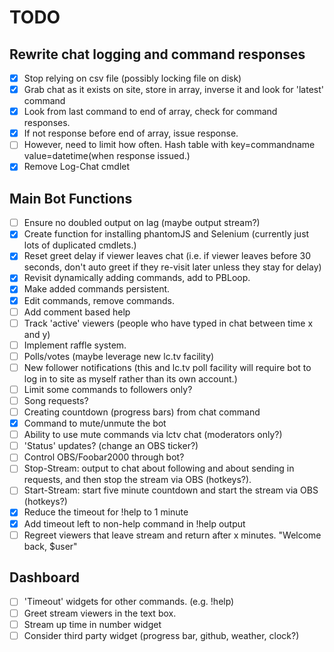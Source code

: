 # TODO

## Rewrite chat logging and command responses

- [x] Stop relying on csv file (possibly locking file on disk)
- [x] Grab chat as it exists on site, store in array, inverse it and look for 'latest' command
- [x] Look from last command to end of array, check for command responses.
- [x] If not response before end of array, issue response.
- [ ] However, need to limit how often. Hash table with key=commandname value=datetime(when response issued.)
- [x] Remove Log-Chat cmdlet

## Main Bot Functions

- [ ] Ensure no doubled output on lag (maybe output stream?)
- [x] Create function for installing phantomJS and Selenium (currently just lots of duplicated cmdlets.)
- [x] Reset greet delay if viewer leaves chat (i.e. if viewer leaves before 30 seconds, don't auto greet if they re-visit later unless they stay for delay)
- [x] Revisit dynamically adding commands, add to PBLoop.
- [x] Make added commands persistent.
- [x] Edit commands, remove commands.
- [ ] Add comment based help
- [ ] Track 'active' viewers (people who have typed in chat between time x and y)
- [ ] Implement raffle system.
- [ ] Polls/votes (maybe leverage new lc.tv facility)
- [ ] New follower notifications (this and lc.tv poll facility will require bot to log in to site as myself rather than its own account.)
- [ ] Limit some commands to followers only?
- [ ] Song requests?
- [ ] Creating countdown (progress bars) from chat command
- [x] Command to mute/unmute the bot
- [ ] Ability to use mute commands via lctv chat (moderators only?)
- [ ] 'Status' updates? (change an OBS ticker?)
- [ ] Control OBS/Foobar2000 through bot?
- [ ] Stop-Stream: output to chat about following and about sending in requests, and then stop the stream via OBS (hotkeys?).
- [ ] Start-Stream: start five minute countdown and start the stream via OBS (hotkeys?)
- [x] Reduce the timeout for !help to 1 minute
- [x] Add timeout left to non-help command in !help output
- [ ] Regreet viewers that leave stream and return after x minutes. "Welcome back, $user"

## Dashboard

- [ ] 'Timeout' widgets for other commands. (e.g. !help)
- [ ] Greet stream viewers in the text box.
- [ ] Stream up time in number widget
- [ ] Consider third party widget (progress bar, github, weather, clock?)
